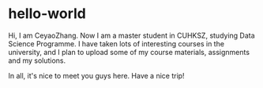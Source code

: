 # hello-world

Hi, I am CeyaoZhang. Now I am a master student in CUHKSZ, studying Data Science Programme.
I have taken lots of interesting courses in the university, 
and I plan to upload some of my course materials, assignments and my solutions.

In all, it's nice to meet you guys here. Have a nice trip!
